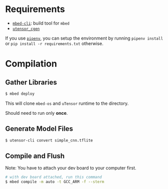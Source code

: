 # Requirements

- [`mbed-cli`](https://os.mbed.com/docs/mbed-os/v6.4/build-tools/install-and-set-up.html): build tool for `mbed`
- [`utensor_cgen`](https://github.com/uTensor/utensor_cgen)

If you use [`pipenv`](https://github.com/pypa/pipenv), you can setup the environment by running `pipenv install` or `pip install -r requirements.txt` otherwise.

# Compilation

## Gather Libraries

```bash
$ mbed deploy
```

This will clone `mbed-os` and `uTensor` runtime to the directory.

Should need to run only **once**.

## Generate Model Files

```bash
$ utensor-cli convert simple_cnn.tflite
```

## Compile and Flush

Note: You have to attach your dev board to your computer first.

```bash
# with dev board attached, run this command
$ mbed compile -m auto -t GCC_ARM -f --sterm
```
